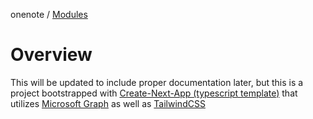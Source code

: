 onenote / [Modules](modules.md)

# Overview

This will be updated to include proper documentation later, but this is a project bootstrapped with [Create-Next-App (typescript template)](https://nextjs.org/docs/api-reference/create-next-app) that utilizes [Microsoft Graph](https://docs.microsoft.com/en-us/graph/overview) as well as [TailwindCSS](https://tailwindcss.com/)

